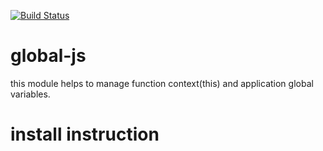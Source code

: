 [![Build Status](https://travis-ci.org/rohit062/global-js.svg?branch=master)](https://travis-ci.org/rohit062/global-js)

# global-js
this module helps to manage function context(this) and application global variables.

# install instruction
